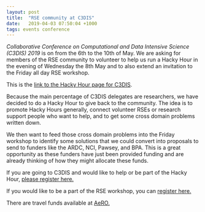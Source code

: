 ```yaml
---
layout: post
title:  "RSE community at C3DIS"
date:   2019-04-03 07:50:04 +1000
tags: events conference
---
```


*Collaborative Conference on Computational and Data Intensive Science 
(C3DIS) 2019* is on from the 6th to the 10th of May. 
We are asking for members of the RSE community to volunteer to help us 
run a Hacky Hour in the evening of Wednesday the 8th May and to also 
extend an invitation to the Friday all day RSE workshop.

This is the [link to the Hacky Hour page for C3DIS](http://www.c3dis.com/3295).

Because the main percentage of C3DIS delegates are researchers,
we have decided to do a Hacky Hour to give back to the community. 
The idea is to promote Hacky Hours generally, connect volunteer RSEs or 
research support people who want to help, and to get some cross domain 
problems written down.

We then want to feed those cross domain problems into the Friday 
workshop to identify some solutions that we could convert into proposals
 to send to funders like the ARDC, NCI, Pawsey, and BPA. 
 This is a great opportunity as these funders have just been provided 
 funding and are already thinking of how they might allocate these 
 funds.

If you are going to C3DIS and would like to help or be part of the 
Hacky Hour, [please register here.](https://cdesign.eventsair.com/2019-c3dis/hacky-hour/Site/Register) 

If you would like to be a part of the RSE workshop, you can [register here.](http://www.c3dis.com/registration)

There are travel funds available at [AeRO.](www.aero.edu.au/fund)
